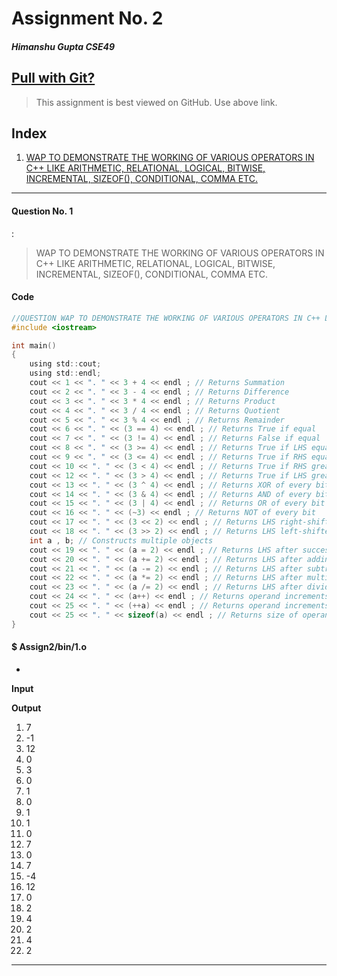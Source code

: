 

# Assignment No. 2   
##### Himanshu Gupta CSE49   

## [Pull with Git?](https://github.com/crestfalln/Class-Assignments-OOP.git)  

>This assignment is best viewed on GitHub. Use above link.

## Index

1. [WAP TO DEMONSTRATE THE WORKING OF VARIOUS OPERATORS IN C++ LIKE ARITHMETIC, RELATIONAL, LOGICAL, BITWISE, INCREMENTAL, SIZEOF(), CONDITIONAL, COMMA ETC.](#question-no-1)
 

---
#### Question No. 1  
:   
>WAP TO DEMONSTRATE THE WORKING OF VARIOUS OPERATORS IN C++ LIKE ARITHMETIC, RELATIONAL, LOGICAL, BITWISE, INCREMENTAL, SIZEOF(), CONDITIONAL, COMMA ETC.
  

#### Code
```c
//QUESTION WAP TO DEMONSTRATE THE WORKING OF VARIOUS OPERATORS IN C++ LIKE ARITHMETIC, RELATIONAL, LOGICAL, BITWISE, INCREMENTAL, SIZEOF(), CONDITIONAL, COMMA ETC.
#include <iostream>

int main()
{
    using std::cout;
    using std::endl;
    cout << 1 << ". " << 3 + 4 << endl ; // Returns Summation 
    cout << 2 << ". " << 3 - 4 << endl ; // Returns Difference 
    cout << 3 << ". " << 3 * 4 << endl ; // Returns Product 
    cout << 4 << ". " << 3 / 4 << endl ; // Returns Quotient 
    cout << 5 << ". " << 3 % 4 << endl ; // Returns Remainder
    cout << 6 << ". " << (3 == 4) << endl ; // Returns True if equal
    cout << 7 << ". " << (3 != 4) << endl ; // Returns False if equal
    cout << 8 << ". " << (3 >= 4) << endl ; // Returns True if LHS equal/greater RHS
    cout << 9 << ". " << (3 <= 4) << endl ; // Returns True if RHS equal/greater LHS
    cout << 10 << ". " << (3 < 4) << endl ; // Returns True if RHS greater LHS
    cout << 12 << ". " << (3 > 4) << endl ; // Returns True if LHS greater RHS
    cout << 13 << ". " << (3 ^ 4) << endl ; // Returns XOR of every bit
    cout << 14 << ". " << (3 & 4) << endl ; // Returns AND of every bit
    cout << 15 << ". " << (3 | 4) << endl ; // Returns OR of every bit
    cout << 16 << ". " << (~3) << endl ; // Returns NOT of every bit
    cout << 17 << ". " << (3 << 2) << endl ; // Returns LHS right-shifted RHS bits, basically 3*2^2
    cout << 18 << ". " << (3 >> 2) << endl ; // Returns LHS left-shifted RHS bits, basically 3/2^2
    int a , b; // Constructs multiple objects
    cout << 19 << ". " << (a = 2) << endl ; // Returns LHS after succesful assignment
    cout << 20 << ". " << (a += 2) << endl ; // Returns LHS after adding RHS to it
    cout << 21 << ". " << (a -= 2) << endl ; // Returns LHS after subtracting RHS from it
    cout << 22 << ". " << (a *= 2) << endl ; // Returns LHS after multiplying RHS to it
    cout << 23 << ". " << (a /= 2) << endl ; // Returns LHS after dividing RHS by it
    cout << 24 << ". " << (a++) << endl ; // Returns operand increments after expression
    cout << 25 << ". " << (++a) << endl ; // Returns operand increments before expression
    cout << 25 << ". " << sizeof(a) << endl ; // Returns size of operand on stack
} 
```

#### $ Assign2/bin/1.o     

-

**Input**  
 

**Output**  
1. 7  
2. -1  
3. 12  
4. 0  
5. 3  
6. 0  
7. 1  
8. 0  
9. 1  
10. 1  
12. 0  
13. 7  
14. 0  
15. 7  
16. -4  
17. 12  
18. 0  
19. 2  
20. 4  
21. 2  
22. 4  
23. 2  
 

---


